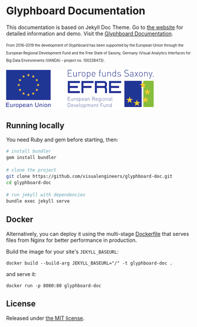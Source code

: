 # Glyphboard Documentation 

This documentation is based on Jekyll Doc Theme. Go to [the website](https://aksakalli.github.io/jekyll-doc-theme/) for detailed information and demo. Visit the [Glyphboard Documentation](https://visualengineers.github.io/glyphboard-doc/).

<sub><sup>From 2016–2019 the development of Glyphboard has been supported by the European Union through the European Regional Development Fund and the
Free State of Saxony, Germany (Visual Analytics Interfaces for Big Data Environments (VANDA) – project no. 100238473).</sup></sub>

![Funding by European Union through the European Regional Development Fund](img/funding_erdf.png?raw=true)


## Running locally

You need Ruby and gem before starting, then:

```bash
# install bundler
gem install bundler

# clone the project
git clone https://github.com/visualengineers/glyphboard-doc.git
cd glyphboard-doc

# run jekyll with dependencies
bundle exec jekyll serve
```

## Docker

Alternatively, you can deploy it using the multi-stage [Dockerfile](Dockerfile)
that serves files from Nginx for better performance in production.

Build the image for your site's `JEKYLL_BASEURL`:

```
docker build --build-arg JEKYLL_BASEURL="/" -t glyphboard-doc .
```

and serve it:

```
docker run -p 8080:80 glyphboard-doc
```

## License

Released under [the MIT license](LICENSE).
